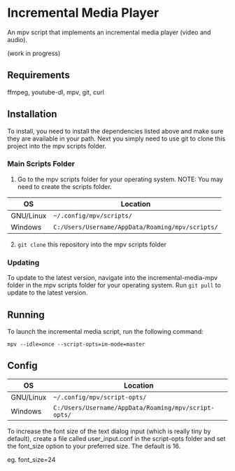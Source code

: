 # Incremental Media Player

An mpv script that implements an incremental media player (video and audio).

(work in progress)

## Requirements

ffmpeg, youtube-dl, mpv, git, curl

## Installation

To install, you need to install the dependencies listed above and make sure they are available in your path. Next you simply need to use git to clone this project into the mpv scripts folder.

### Main Scripts Folder

1. Go to the mpv scripts folder for your operating system. NOTE: You may need to create the scripts folder.

| OS | Location |
| --- | --- |
| GNU/Linux | `~/.config/mpv/scripts/` |
| Windows | `C:/Users/Username/AppData/Roaming/mpv/scripts/` |

2. `git clone` this repository into the mpv scripts folder

### Updating

To update to the latest version, navigate into the incremental-media-mpv folder in the mpv scripts folder for your operating system. Run `git pull` to update to the latest version.

## Running

To launch the incremental media script, run the following command:

`mpv --idle=once --script-opts=im-mode=master`

## Config

| OS | Location |
| --- | --- |
| GNU/Linux | `~/.config/mpv/script-opts/` |
| Windows | `C:/Users/Username/AppData/Roaming/mpv/script-opts/` |

To increase the font size of the text dialog input (which is really tiny by default), create a file called user_input.conf in the script-opts folder and set the font_size option to your preferred size. The default is 16.

eg. font_size=24
